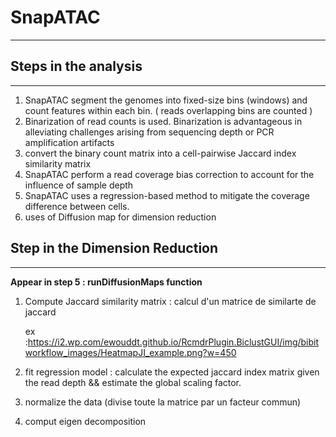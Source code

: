 # SnapATAC

---

## Steps in the analysis

---

1. SnapATAC segment the genomes into fixed-size bins (windows) and count features within each bin. ( reads overlapping bins are counted )
2. Binarization of read counts is used. Binarization is advantageous in alleviating challenges arising from sequencing depth or PCR amplification artifacts
3. convert the binary count matrix into a cell-pairwise Jaccard index similarity matrix
4. SnapATAC perform a read coverage bias correction to account for the influence of sample depth
5. SnapATAC uses a regression-based method to mitigate the coverage difference between cells.
6. uses of Diffusion map for dimension reduction 

## Step in the Dimension Reduction 

---

**Appear in step 5 : runDiffusionMaps function**

1. Compute Jaccard similarity matrix : calcul d'un matrice de similarte de jaccard 

   ex :https://i2.wp.com/ewouddt.github.io/RcmdrPlugin.BiclustGUI/img/bibitworkflow_images/HeatmapJI_example.png?w=450

2. fit regression model : calculate the expected jaccard index matrix given the read depth && estimate the global scaling factor. 

3. normalize the data (divise toute la matrice par un facteur commun)

4. comput eigen decomposition